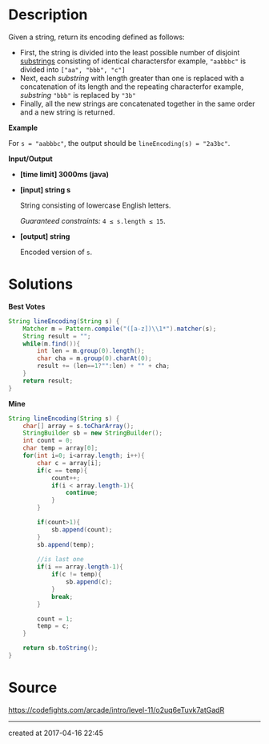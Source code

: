 # Description

Given a string, return its encoding defined as follows:

- First, the string is divided into the least possible number of disjoint [substrings](keyword://substring) consisting of identical charactersfor example, `"aabbbc"` is divided into `["aa", "bbb", "c"]`
- Next, each *substring* with length greater than one is replaced with a concatenation of its length and the repeating characterfor example, *substring* `"bbb"` is replaced by `"3b"`
- Finally, all the new strings are concatenated together in the same order and a new string is returned.

**Example**

For `s = "aabbbc"`, the output should be
`lineEncoding(s) = "2a3bc"`.

**Input/Output**

- **[time limit] 3000ms (java)**


- **[input] string s**

  String consisting of lowercase English letters.

  *Guaranteed constraints:*
  `4 ≤ s.length ≤ 15`.

- **[output] string**

  Encoded version of `s`.



# Solutions

**Best Votes**

``` java
String lineEncoding(String s) {
    Matcher m = Pattern.compile("([a-z])\\1*").matcher(s);
    String result = "";
    while(m.find()){
        int len = m.group(0).length();
        char cha = m.group(0).charAt(0);
        result += (len==1?"":len) + "" + cha;
    }
    return result;
}
```

**Mine**

``` java
String lineEncoding(String s) {
    char[] array = s.toCharArray();
    StringBuilder sb = new StringBuilder();
    int count = 0;
    char temp = array[0];
    for(int i=0; i<array.length; i++){
        char c = array[i];
        if(c == temp){
            count++;
            if(i < array.length-1){
                continue;
            }
        }

        if(count>1){
            sb.append(count);
        }
        sb.append(temp);
        
        //is last one
        if(i == array.length-1){
            if(c != temp){
                sb.append(c);
            }
            break;
        }        

        count = 1;
        temp = c;
    }

    return sb.toString();
}
```

# Source

https://codefights.com/arcade/intro/level-11/o2uq6eTuvk7atGadR

---

created at 2017-04-16 22:45